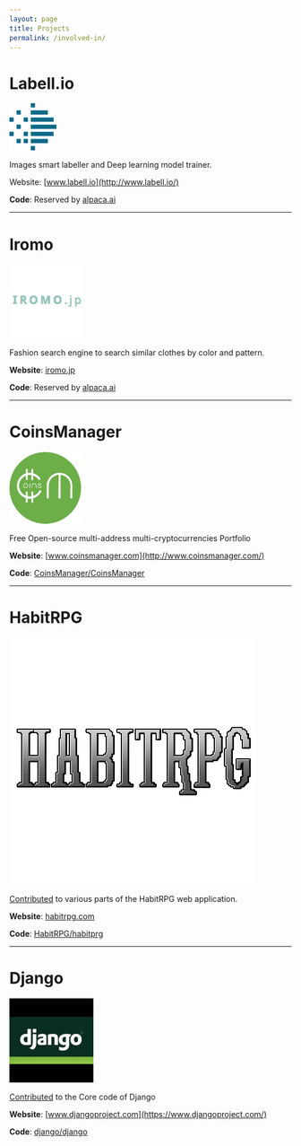 ```yaml
---
layout: page
title: Projects
permalink: /involved-in/
---
```




# Labell.io

<img class="project_icon" src="/images/projects/labellio.svg">

Images smart labeller and Deep learning model trainer.

Website: [www.labell.io](http://www.labell.io/)

**Code**: Reserved by [alpaca.ai](https://www.alpaca.ai/)

---

# Iromo

<img class="project_icon" src="/images/projects/iromo.png">

Fashion search engine to search similar clothes by color and pattern.

**Website**: [iromo.jp](http://iromo.jp/)

**Code**: Reserved by [alpaca.ai](https://www.alpaca.ai/)

---


# CoinsManager

<img class="project_icon" src="/images/projects/coinsmanager.png">

Free Open-source multi-address multi-cryptocurrencies Portfolio

**Website**: [www.coinsmanager.com](http://www.coinsmanager.com/)

**Code**: [CoinsManager/CoinsManager](https://github.com/CoinsManager/CoinsManager)

---

# HabitRPG

<img class="project_icon" src="/images/projects/habitrpg.png">

[Contributed](https://github.com/HabitRPG/habitrpg/commits?author=Fandekasp) to
various parts of the HabitRPG web application.

**Website**: [habitrpg.com](https://habitrpg.com/static/front)

**Code**: [HabitRPG/habitprg](https://github.com/HabitRPG/habitrpg)

---

# Django

<img class="project_icon" src="/images/projects/django.jpg">

[Contributed](https://github.com/django/django/blob/master/AUTHORS#L14) to the
Core code of Django

**Website**: [www.djangoproject.com](https://www.djangoproject.com/)

**Code**: [django/django](https://github.com/django/django)
